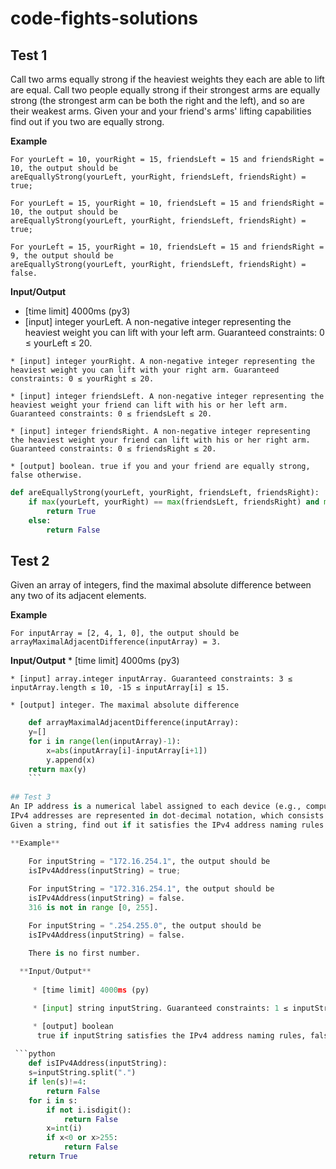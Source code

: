 # code-fights-solutions
 ## Test 1
Call two arms equally strong if the heaviest weights they each are able to lift are equal.
Call two people equally strong if their strongest arms are equally strong (the strongest arm can be both the right and the left), and so are their weakest arms.
Given your and your friend's arms' lifting capabilities find out if you two are equally strong.

**Example**

    For yourLeft = 10, yourRight = 15, friendsLeft = 15 and friendsRight = 10, the output should be
    areEquallyStrong(yourLeft, yourRight, friendsLeft, friendsRight) = true;
    
    For yourLeft = 15, yourRight = 10, friendsLeft = 15 and friendsRight = 10, the output should be
    areEquallyStrong(yourLeft, yourRight, friendsLeft, friendsRight) = true;
    
    For yourLeft = 15, yourRight = 10, friendsLeft = 15 and friendsRight = 9, the output should be
    areEquallyStrong(yourLeft, yourRight, friendsLeft, friendsRight) = false.

**Input/Output**
   * [time limit] 4000ms (py3)
   * [input] integer yourLeft. A non-negative integer representing the heaviest weight you can lift with your left arm. Guaranteed constraints: 0 ≤ yourLeft ≤ 20.

    * [input] integer yourRight. A non-negative integer representing the heaviest weight you can lift with your right arm. Guaranteed constraints: 0 ≤ yourRight ≤ 20.

    * [input] integer friendsLeft. A non-negative integer representing the heaviest weight your friend can lift with his or her left arm. Guaranteed constraints: 0 ≤ friendsLeft ≤ 20.

    * [input] integer friendsRight. A non-negative integer representing the heaviest weight your friend can lift with his or her right arm. Guaranteed constraints: 0 ≤ friendsRight ≤ 20.

    * [output] boolean. true if you and your friend are equally strong, false otherwise.


```python
def areEquallyStrong(yourLeft, yourRight, friendsLeft, friendsRight):
    if max(yourLeft, yourRight) == max(friendsLeft, friendsRight) and min(yourLeft, yourRight) == min(friendsLeft, friendsRight):
        return True
    else:
        return False
 ```       
    
      
## Test 2
Given an array of integers, find the maximal absolute difference between any two of its adjacent elements.

**Example**
      
    For inputArray = [2, 4, 1, 0], the output should be arrayMaximalAdjacentDifference(inputArray) = 3.

**Input/Output**
    * [time limit] 4000ms (py3)

    * [input] array.integer inputArray. Guaranteed constraints: 3 ≤ inputArray.length ≤ 10, -15 ≤ inputArray[i] ≤ 15.

    * [output] integer. The maximal absolute difference
    
```python
    def arrayMaximalAdjacentDifference(inputArray):
    y=[]
    for i in range(len(inputArray)-1):
        x=abs(inputArray[i]-inputArray[i+1])
        y.append(x)
    return max(y)
    ```
    
## Test 3
An IP address is a numerical label assigned to each device (e.g., computer, printer) participating in a computer network that uses the Internet Protocol for communication. There are two versions of the Internet protocol, and thus two versions of addresses. One of them is the IPv4 address.
IPv4 addresses are represented in dot-decimal notation, which consists of four decimal numbers, each ranging from 0 to 255 inclusive, separated by dots, e.g., 172.16.254.1.
Given a string, find out if it satisfies the IPv4 address naming rules.

**Example**
     
    For inputString = "172.16.254.1", the output should be
    isIPv4Address(inputString) = true;

    For inputString = "172.316.254.1", the output should be
    isIPv4Address(inputString) = false.
    316 is not in range [0, 255].

    For inputString = ".254.255.0", the output should be
    isIPv4Address(inputString) = false.

    There is no first number.
    
  **Input/Output**
  
     * [time limit] 4000ms (py)

     * [input] string inputString. Guaranteed constraints: 1 ≤ inputString.length ≤ 30.

     * [output] boolean
      true if inputString satisfies the IPv4 address naming rules, false otherwise.
      
 ```python 
    def isIPv4Address(inputString):
    s=inputString.split(".")
    if len(s)!=4:
        return False
    for i in s:
        if not i.isdigit():
            return False
        x=int(i)
        if x<0 or x>255:
            return False
    return True

  


   
